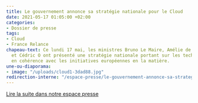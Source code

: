```yaml
---
title: Le gouvernement annonce sa stratégie nationale pour le Cloud
date: 2021-05-17 01:05:00 +02:00
categories:
- Dossier de presse
tags:
- Cloud
- France Relance
chapeau-text: Ce lundi 17 mai, les ministres Bruno Le Maire, Amélie de Montchalin
  et Cédric O ont présenté une stratégie nationale portant sur les technologies Cloud,
  en cohérence avec les initiatives européennes en la matière.
une-ou-diaporama:
- image: "/uploads/cloud1-3dad88.jpg"
redirection-interne: "/espace-presse/le-gouvernement-annonce-sa-strategie-nationale-pour-le-cloud/"
---
```


<div class="lien-important"><a href="/espace-presse/le-gouvernement-annonce-sa-strategie-nationale-pour-le-cloud/">Lire la suite dans notre espace presse</a></div>